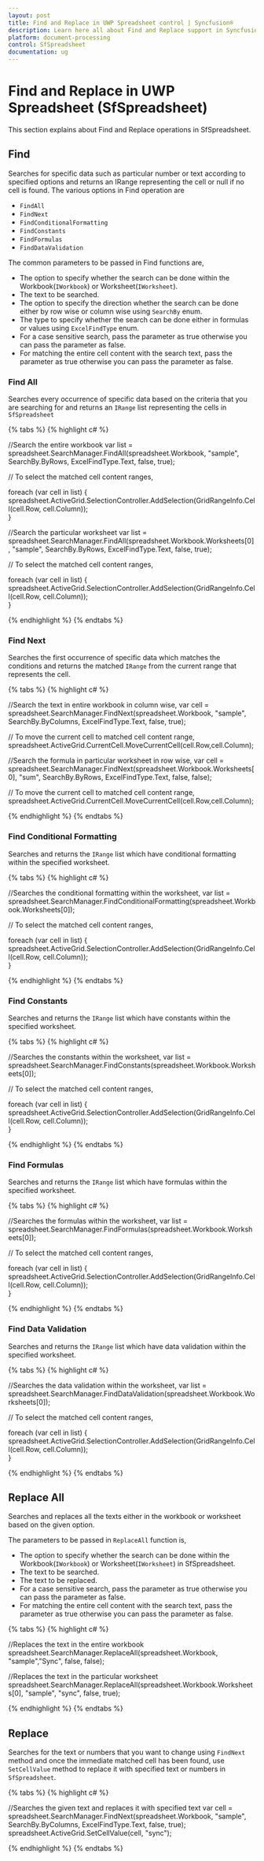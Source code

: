 ```yaml
---
layout: post
title: Find and Replace in UWP Spreadsheet control | Syncfusion®
description: Learn here all about Find and Replace support in Syncfusion® UWP Spreadsheet (SfSpreadsheet) control and more.
platform: document-processing
control: SfSpreadsheet
documentation: ug
---
```


# Find and Replace in UWP Spreadsheet (SfSpreadsheet)

This section explains about Find and Replace operations in SfSpreadsheet. 

## Find 

Searches for specific data such as particular number or text according to specified options and returns an IRange representing the cell or null if no cell is found. The various options in Find operation are

* `FindAll`
* `FindNext`
* `FindConditionalFormatting`
* `FindConstants`
* `FindFormulas`
* `FindDataValidation`

The common parameters to be passed in Find functions are,

* The option to specify whether the search can be done within the Workbook(`IWorkbook`) or Worksheet(`IWorksheet`).
* The text to be searched.
* The option to specify the direction whether the search can be done either by row wise or column wise using `SearchBy` enum.
* The type to specify whether the search can be done either in formulas or values using `ExcelFindType` enum.
* For a case sensitive search, pass the parameter as true otherwise you can pass the parameter as false.
* For matching the entire cell content with the search text, pass the parameter as true otherwise you can pass the parameter as false.

### Find All

Searches every occurrence of specific data based on the criteria that you are searching for and returns an `IRange` list representing the cells in `SfSpreadsheet`

{% tabs %}
{% highlight c# %}

//Search the entire workbook
var list = spreadsheet.SearchManager.FindAll(spreadsheet.Workbook, "sample", SearchBy.ByRows, ExcelFindType.Text, false, true);

// To select the matched cell content ranges,

foreach (var cell in list)
{  
  spreadsheet.ActiveGrid.SelectionController.AddSelection(GridRangeInfo.Cell(cell.Row, cell.Column));          
}

//Search the particular worksheet
var list = spreadsheet.SearchManager.FindAll(spreadsheet.Workbook.Worksheets[0], "sample", SearchBy.ByRows, ExcelFindType.Text, false, true);

// To select the matched cell content ranges,

foreach (var cell in list)
{
  spreadsheet.ActiveGrid.SelectionController.AddSelection(GridRangeInfo.Cell(cell.Row, cell.Column));          
}

{% endhighlight %}
{% endtabs %}

### Find Next

Searches the first occurrence of specific data which matches the conditions and returns the matched `IRange` from the current range that represents the cell.

{% tabs %}
{% highlight c# %}

//Search the text in entire workbook in column wise,
var cell = spreadsheet.SearchManager.FindNext(spreadsheet.Workbook, "sample", SearchBy.ByColumns, ExcelFindType.Text, false, true);

// To move the current cell to matched cell content range,
spreadsheet.ActiveGrid.CurrentCell.MoveCurrentCell(cell.Row,cell.Column);          

//Search the formula in particular worksheet in row wise,
var cell = spreadsheet.SearchManager.FindNext(spreadsheet.Workbook.Worksheets[0], "sum", SearchBy.ByRows, ExcelFindType.Text, false, false);

// To move the current cell to matched cell content range,
spreadsheet.ActiveGrid.CurrentCell.MoveCurrentCell(cell.Row,cell.Column);          

{% endhighlight %}
{% endtabs %}

### Find Conditional Formatting

Searches and returns the `IRange` list which have conditional formatting within the specified worksheet.

{% tabs %}
{% highlight c# %}

//Searches the conditional formatting within the worksheet,
var list = spreadsheet.SearchManager.FindConditionalFormatting(spreadsheet.Workbook.Worksheets[0]);

// To select the matched cell content ranges,

foreach (var cell in list)
{
  spreadsheet.ActiveGrid.SelectionController.AddSelection(GridRangeInfo.Cell(cell.Row, cell.Column));          
}

{% endhighlight %}
{% endtabs %}

### Find Constants

Searches and returns the `IRange` list which have constants within the specified worksheet.

{% tabs %}
{% highlight c# %}

//Searches the constants within the worksheet,
var list = spreadsheet.SearchManager.FindConstants(spreadsheet.Workbook.Worksheets[0]);

// To select the matched cell content ranges,

foreach (var cell in list)
{
   spreadsheet.ActiveGrid.SelectionController.AddSelection(GridRangeInfo.Cell(cell.Row, cell.Column));         
}

{% endhighlight %}
{% endtabs %}

### Find Formulas

Searches and returns the `IRange` list which have formulas within the specified worksheet.

{% tabs %}
{% highlight c# %}

//Searches the formulas within the worksheet,
var list = spreadsheet.SearchManager.FindFormulas(spreadsheet.Workbook.Worksheets[0]);

// To select the matched cell content ranges,

foreach (var cell in list)
{
   spreadsheet.ActiveGrid.SelectionController.AddSelection(GridRangeInfo.Cell(cell.Row, cell.Column));          
}

{% endhighlight %}
{% endtabs %}

### Find Data Validation

Searches and returns the `IRange` list which have data validation within the specified worksheet.

{% tabs %}
{% highlight c# %}

//Searches the data validation within the worksheet,
var list = spreadsheet.SearchManager.FindDataValidation(spreadsheet.Workbook.Worksheets[0]);

// To select the matched cell content ranges,

foreach (var cell in list)
{
   spreadsheet.ActiveGrid.SelectionController.AddSelection(GridRangeInfo.Cell(cell.Row, cell.Column));        
}

{% endhighlight %}
{% endtabs %}

## Replace All

Searches and replaces all the texts either in the workbook or worksheet based on the given option.

The parameters to be passed in `ReplaceAll` function is,

* The option to specify whether the search can be done within the Workbook(`IWorkbook`) or Worksheet(`IWorksheet`) in SfSpreadsheet.
* The text to be searched.
* The text to be replaced.
* For a case sensitive search, pass the parameter as true otherwise you can pass the parameter as false.
* For matching the entire cell content with the search text, pass the parameter as true otherwise you can pass the parameter as false.

{% tabs %}
{% highlight c# %}

//Replaces the text in the entire workbook
spreadsheet.SearchManager.ReplaceAll(spreadsheet.Workbook, "sample","Sync", false, false);

//Replaces the text in the particular worksheet
spreadsheet.SearchManager.ReplaceAll(spreadsheet.Workbook.Worksheets[0], "sample", "sync", false, true);

{% endhighlight %}
{% endtabs %}

## Replace

Searches for the text or numbers that you want to change using `FindNext` method and once the immediate matched cell has been found, use `SetCellValue` method to replace it with specified text or numbers in `SfSpreadsheet`.

{% tabs %}
{% highlight c# %}

//Searches the given text and replaces it with specified text
var cell = spreadsheet.SearchManager.FindNext(spreadsheet.Workbook, "sample", SearchBy.ByColumns, ExcelFindType.Text, false, true);
spreadsheet.ActiveGrid.SetCellValue(cell, "sync");

{% endhighlight %}
{% endtabs %}
